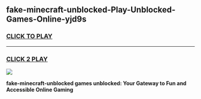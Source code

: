 
## fake-minecraft-unblocked-Play-Unblocked-Games-Online-yjd9s
<h3>
<a href="https://premium76.site?title=fake-minecraft-unblocked&ref=25A">CLICK TO PLAY</a></h3>
<hr>

<h3>
<a href="https://premium76.site?title=fake-minecraft-unblocked&ref=25A">CLICK 2 PLAY</a>
  
</h3>

<a href="https://premium76.site?title=fake-minecraft-unblocked&ref=25A"><img src="https://clearcache.store/games.png"></a>


**fake-minecraft-unblocked games unblocked: Your Gateway to Fun and Accessible Online Gaming**
